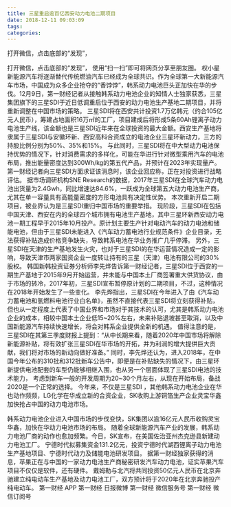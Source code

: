 ```yaml
---
title: 三星重启逾百亿西安动力电池二期项目
date: 2018-12-11 09:03:09
tags: 
categories: 
---
```

打开微信，点击底部的“发现”，
<!-- more -->
打开微信，点击底部的“发现”，
使用“扫一扫”即可将网页分享至朋友圈。
权小星
新能源汽车将逐渐替代传统燃油汽车已经成为全球共识。作为全球第一大新能源汽车市场，中国成为众多企业抢夺的“香饽饽”，韩系动力电池巨头正加快在华的步伐。12月9日，第一财经记者从接触韩系动力电池企业的知情人士独家获悉，三星集团旗下的三星SDI于近日低调重启位于西安的动力电池生产基地二期项目，并将重新调整在中国市场的策略。
三星SDI将在西安共计投资1.7万亿韩元（约合105亿元人民币），筹建占地面积16万㎡的工厂，项目建成后将形成5条60Ah锂离子动力电池生产线，该金额也是三星SDI近年来在全球投资的最大金额。西安生产基地将隶属于三星SDI与安徽环新、西安高科合资成立的电池企业三星环新动力，三方的持股比例分别为50%、35%和15%。
与此同时，三星SDI将在中大型动力电池保持优势的情况下，针对消费需求的多样化，可能在华进行针对微型乘用汽车的电池布局，推出能量密度达到300Wh/kg的第五代产品，并预计在2023年实现量产。第一财经记者向三星SDI方面求证该消息时，该企业回应称，正在对投资进行战略评估。
据市场调研机构SNE Research的数据，2017年三星SDI在全球汽车动力电池出货量为2.4Gwh，同比增速达84.6%，一跃成为全球第五大动力电池生产商，尤其在单一容量具有高能量密度的方形电池具有决定性优势。
本次重新开启二期项目，被业界认为是三星SDI重归中国市场的重要举措。
现阶段，三星SDI在包括中国天津、西安在内的全球四个城市拥有电池生产基地，其中三星环新西安动力电池一期工程早于2015年10月投产。原计划主要生产针对电动汽车的动力电池和储能电池，但由于三星SDI未能进入《汽车动力蓄电池行业规范条件》企业目录，无法获得补贴造成价格竞争缺失，导致韩系电池在华业务推广几乎停滞。
另外，三星SDI在天津的生产基地发生火灾，也对于三星SDI的在华运营情况造成一定的影响，导致天津市两家国资企业一度转让持有的三星（天津）电池有限公司的30%股权。
韩国新韩投资证券分析师李先烨告诉第一财经记者，三星SDI位于西安的一期生产基地于2015年9月开始运营，并未能与中国本土厂商签署重大供货协议，由于市场的转冷，2017年初，三星SDI宣布暂停原计划的二期项目，不过，这种情况在2018年开始发生了一些变化。
李先烨指出，三星SDI在今年进入了由《汽车动力蓄电池和氢燃料电池行业白名单》，虽然不直接代表三星SDI将立刻获得补贴，但也从一定程度上代表了中国业界和市场对于其技术的认可，尤其是韩系动力电池企业的成本，相较中国本土企业低15~20%左右，未来补贴退坡甚至取消，以及中国新能源汽车持续快速增长，将会对韩系企业提供全新的机遇。
值得注意的是，三星SDI在其第三季度财报上提到：“从中长期来看，随着2020年中国市场将解除新能源补贴，将有效扩张三星SDI在华市场的开拓，并为利润的增大提供巨大贡献，我们将对市场的新动向做好准备。”
同时，李先烨还认为，进入2018年，在中国今年公布的310批和312批新车公告中，即便是在补贴缺失的情况下，由三星环新提供电池配套的车型仍能够相继入围，也从另一个层面体现了三星SDI电池的技术能力， 考虑到新车一般的开发周期为20~30个月左右，从现在开始布局，备战2020是一个正常的选择。
今年来，不仅是三星SDI ，其他韩系动力电池企业在华也动作频频，LG化学在华成立新的合资企业，SK收购上游铜箔生产企业灵宝华鑫加快抢占中国的动力电池市场。
 
 
韩系动力电池企业进入中国市场的步伐变快，SK集团以逾16亿元人民币收购灵宝华鑫，加快在华动力电池市场的布局。
随着全球新能源汽车产业的发展，韩系动力电池厂商的动作也愈加频繁。今日，SK宣布，在美国佐治亚州杰克逊县新建动力电池工厂。
宁德时代拟募集资金131.2亿元，投资宁德时代湖西锂离子动力电池生产基地项目、宁德时代动力及储能电池研发项目。
据第一财经独家获得的消息，苹果正在与中国的一家动力电池生产商秘密研发汽车动力电池，证实苹果汽车项目不仅仅是软件，还有硬件。
戴姆勒与北汽将共同投资50亿元人民币在北京奔驰建立纯电动车生产基地及动力电池工厂，双方预计将于2020年在北京奔驰投产纯电动车。
第一财经
APP
第一财经
日报微博
第一财经
微信服务号
第一财经
微信订阅号
